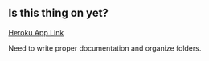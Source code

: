 ## Is this thing on yet?

[Heroku App Link](https://tweets-by-markov.herokuapp.com/)

Need to write proper documentation and organize folders.
